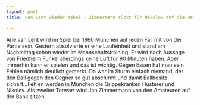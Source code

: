 ```yaml
---
layout: post
title: Van Lent wieder dabei - Zimmermann rückt für Nikolov auf die Bank

---
```


Arie van Lent wird im Spiel bei 1860 München auf jeden Fall mit von der Partie sein. Gestern absolvierte er eine Laufeinheit und stand am Nachmittag schon wieder im Mannschaftstraining. Er wird nach Aussage von Friedhelm Funkel allerdings keine Luft für 90 Minuten haben. Aber immerhin kann er spielen und das ist wichtig. Gegen Essen hat man sein Fehlen nämlich deutlich gemerkt. Da war im Sturm einfach niemand, der den Ball gegen den Gegner so gut abschirmt und damit Ballbesitz sichert...Fehlen werden in München die Grippekranken Husterer und Nikolov. Als zweiter Torwart wird Jan Zimmermann von den Amateuren auf der Bank sitzen.


